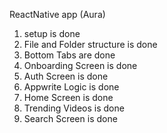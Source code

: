 ReactNative app (Aura)

 1. setup is done <br>
 2. File and Folder structure is done <br>
 3. Bottom Tabs are done <br>
 4. Onboarding Screen is done <br>
 5. Auth Screen is done <br>
 6. Appwrite Logic is done <br>
 7. Home Screen is done <br>
 8. Trending Videos is done <br>
 9. Search Screen is done <br>